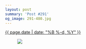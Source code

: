 ```yaml
---
layout: post
summary: 'Post #291'
og_image: 291-480.jpg
---
```


<p>
 <time>
  <a href="/291">
   {{ page.date | date: "%B %-d, %Y" }}
  </a>
 </time>
 <a href="/291">
  <figure data-taken="3/9/2014">
   <img sizes="(min-width: 700px) 50vw, calc(100vw - 2rem)" src="{{ site.assets_url }}/291-240.jpg" srcset="{{ site.assets_url }}/291-480.jpg 480w, {{ site.assets_url }}/291-360.jpg 360w, {{ site.assets_url }}/291-240.jpg 240w, {{ site.assets_url }}/291-120.jpg 120w"/>
  </figure>
 </a>
</p>
